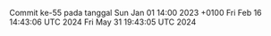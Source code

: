 Commit ke-55 pada tanggal Sun Jan 01 14:00 2023 +0100
Fri Feb 16 14:43:06 UTC 2024
Fri May 31 19:43:05 UTC 2024
